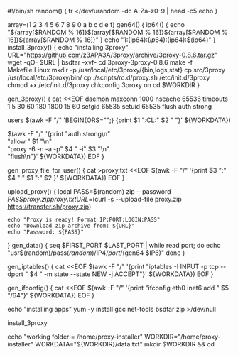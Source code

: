 #!/bin/sh
random() {
	tr </dev/urandom -dc A-Za-z0-9 | head -c5
	echo
}

array=(1 2 3 4 5 6 7 8 9 0 a b c d e f)
gen64() {
	ip64() {
		echo "${array[$RANDOM % 16]}${array[$RANDOM % 16]}${array[$RANDOM % 16]}${array[$RANDOM % 16]}"
	}
	echo "$1:$(ip64):$(ip64):$(ip64):$(ip64)"
}
install_3proxy() {
    echo "installing 3proxy"
    URL="https://github.com/z3APA3A/3proxy/archive/3proxy-0.8.6.tar.gz"
    wget -qO- $URL | bsdtar -xvf-
    cd 3proxy-3proxy-0.8.6
    make -f Makefile.Linux
    mkdir -p /usr/local/etc/3proxy/{bin,logs,stat}
    cp src/3proxy /usr/local/etc/3proxy/bin/
    cp ./scripts/rc.d/proxy.sh /etc/init.d/3proxy
    chmod +x /etc/init.d/3proxy
    chkconfig 3proxy on
    cd $WORKDIR
}

gen_3proxy() {
    cat <<EOF
daemon
maxconn 1000
nscache 65536
timeouts 1 5 30 60 180 1800 15 60
setgid 65535
setuid 65535
flush
auth strong

users $(awk -F "/" 'BEGIN{ORS="";} {print $1 ":CL:" $2 " "}' ${WORKDATA})

$(awk -F "/" '{print "auth strong\n" \
"allow " $1 "\n" \
"proxy -6 -n -a -p" $4 " -i" $3 "\n" \
"flush\n"}' ${WORKDATA})
EOF
}

gen_proxy_file_for_user() {
    cat >proxy.txt <<EOF
$(awk -F "/" '{print $3 ":" $4 ":" $1 ":" $2 }' ${WORKDATA})
EOF
}

upload_proxy() {
    local PASS=$(random)
    zip --password $PASS proxy.zip proxy.txt
    URL=$(curl -s --upload-file proxy.zip https://transfer.sh/proxy.zip)

    echo "Proxy is ready! Format IP:PORT:LOGIN:PASS"
    echo "Download zip archive from: ${URL}"
    echo "Password: ${PASS}"

}
gen_data() {
    seq $FIRST_PORT $LAST_PORT | while read port; do
        echo "usr$(random)/pass$(random)/$IP4/$port/$(gen64 $IP6)"
    done
}

gen_iptables() {
    cat <<EOF
    $(awk -F "/" '{print "iptables -I INPUT -p tcp --dport " $4 "  -m state --state NEW -j ACCEPT"}' ${WORKDATA}) 
EOF
}

gen_ifconfig() {
    cat <<EOF
$(awk -F "/" '{print "ifconfig eth0 inet6 add " $5 "/64"}' ${WORKDATA})
EOF
}

echo "installing apps"
yum -y install gcc net-tools bsdtar zip >/dev/null

install_3proxy

echo "working folder = /home/proxy-installer"
WORKDIR="/home/proxy-installer"
WORKDATA="${WORKDIR}/data.txt"
mkdir $WORKDIR && cd
